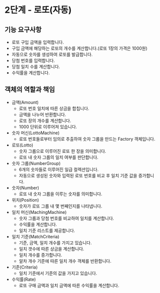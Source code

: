 # 2단계 - 로또(자동)
## 기능 요구사항
- 로또 구입 금액을 입력합니다.
- 구입 금액에 해당하는 로또의 개수를 계산합니다.(로또 1장의 가격은 1000원)
- 자동으로 숫자를 생성하여 로또를 발급합니다.
- 당첨 번호를 입력합니다.
- 당첨 일치 수를 계산합니다.
- 수익률을 계산합니다.

## 객체의 역할과 책임
- 금액(Amount)
    - 로또 번호 일치에 따른 상금을 합칩니다.
    - 금액을 나누어 반환합니다.
    - 로또 장의 개수를 계산합니다.
    - 1000 단위로 이루어져 있습니다.
- 숫자 머신(LottoMachine)
    - 로또 번호들로부터 임의로 추출하여 숫자 그룹을 만드는 Factory 객체입니다.
- 로또(Lotto)
    - 숫자 그룹으로 이루어진 로또 한 장을 의미합니다.
    - 로또 내 숫자 그룹의 일치 여부를 판단합니다.
- 숫자 그룹(NumberGroup)
  - 6개의 숫자들로 이루어진 일급 컬렉션입니다.
  - 자동으로 생성된 숫자와 입력된 로또 번호를 비교 후 일치 기준 값을 증가합니다. 
- 숫자(Number)
  - 로또 내 숫자 그룹을 이루는 숫자를 의미합니다.
- 위치(Position)
  - 숫자가 로또 그룹 내 몇 번째인지를 나타냅니다.
- 일치 머신(MachingMachine)
    - 숫자 그룹과 당첨 번호를 비교하여 일치를 계산합니다.
    - 수익률을 계산합니다.
    - 일치 기준 리스트를 제공합니다.
- 일치 기준(MatchCriteria)
    - 기준, 금액, 일치 개수를 가지고 있습니다.
    - 일치 갯수에 따른 상금을 계산합니다.
    - 일치 개수를 증가합니다.
    - 알차 개수 기준에 따른 일치 개수 객체를 반환합니다.
- 기준(Criteria)
    - 일치 기준에서 기준의 값을 가지고 있습니다. 
- 수익률(Rate)
    - 로또 구매 금액과 일치 금액에 따른 수익률을 계산합니다. 
